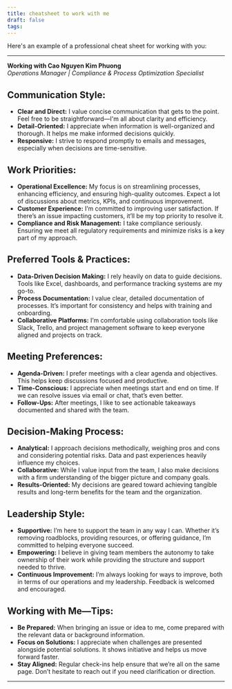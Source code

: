 ```yaml
---
title: cheatsheet to work with me
draft: false
tags:
---
```

Here's an example of a professional cheat sheet for working with you:

---

**Working with Cao Nguyen Kim Phuong**  
*Operations Manager | Compliance & Process Optimization Specialist*

## **Communication Style:**
- **Clear and Direct:** I value concise communication that gets to the point. Feel free to be straightforward—I'm all about clarity and efficiency.
- **Detail-Oriented:** I appreciate when information is well-organized and thorough. It helps me make informed decisions quickly.
- **Responsive:** I strive to respond promptly to emails and messages, especially when decisions are time-sensitive.

## **Work Priorities:**
- **Operational Excellence:** My focus is on streamlining processes, enhancing efficiency, and ensuring high-quality outcomes. Expect a lot of discussions about metrics, KPIs, and continuous improvement.
- **Customer Experience:** I’m committed to improving user satisfaction. If there’s an issue impacting customers, it’ll be my top priority to resolve it.
- **Compliance and Risk Management:** I take compliance seriously. Ensuring we meet all regulatory requirements and minimize risks is a key part of my approach.

## **Preferred Tools & Practices:**
- **Data-Driven Decision Making:** I rely heavily on data to guide decisions. Tools like Excel, dashboards, and performance tracking systems are my go-to.
- **Process Documentation:** I value clear, detailed documentation of processes. It’s important for consistency and helps with training and onboarding.
- **Collaborative Platforms:** I’m comfortable using collaboration tools like Slack, Trello, and project management software to keep everyone aligned and projects on track.

## **Meeting Preferences:**
- **Agenda-Driven:** I prefer meetings with a clear agenda and objectives. This helps keep discussions focused and productive.
- **Time-Conscious:** I appreciate when meetings start and end on time. If we can resolve issues via email or chat, that’s even better.
- **Follow-Ups:** After meetings, I like to see actionable takeaways documented and shared with the team.

## **Decision-Making Process:**
- **Analytical:** I approach decisions methodically, weighing pros and cons and considering potential risks. Data and past experiences heavily influence my choices.
- **Collaborative:** While I value input from the team, I also make decisions with a firm understanding of the bigger picture and company goals.
- **Results-Oriented:** My decisions are geared toward achieving tangible results and long-term benefits for the team and the organization.

## **Leadership Style:**
- **Supportive:** I’m here to support the team in any way I can. Whether it’s removing roadblocks, providing resources, or offering guidance, I’m committed to helping everyone succeed.
- **Empowering:** I believe in giving team members the autonomy to take ownership of their work while providing the structure and support needed to thrive.
- **Continuous Improvement:** I’m always looking for ways to improve, both in terms of our operations and my leadership. Feedback is welcomed and encouraged.

## **Working with Me—Tips:**
- **Be Prepared:** When bringing an issue or idea to me, come prepared with the relevant data or background information.
- **Focus on Solutions:** I appreciate when challenges are presented alongside potential solutions. It shows initiative and helps us move forward faster.
- **Stay Aligned:** Regular check-ins help ensure that we’re all on the same page. Don’t hesitate to reach out if you need clarification or direction.

---
